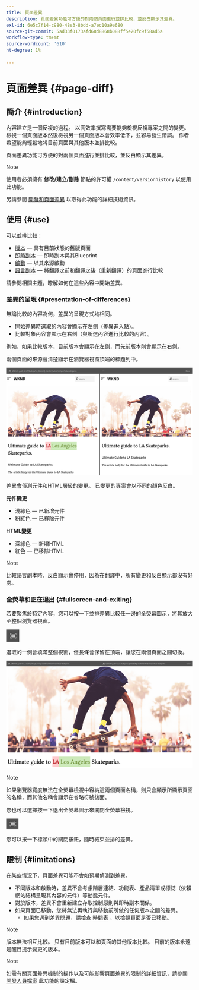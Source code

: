 ```yaml
---
title: 頁面差異
description: 頁面差異功能可方便的對兩個頁面進行並排比較，並反白顯示其差異。
exl-id: 6e5c7f14-c980-48e3-8bdd-a7ec10a9e680
source-git-commit: 5ad33f0173afd68d8868b088ff5e20fc9f58ad5a
workflow-type: tm+mt
source-wordcount: '610'
ht-degree: 1%

---
```


# 頁面差異 {#page-diff}

## 簡介 {#introduction}

內容建立是一個反複的過程。 以高效率撰寫需要能夠檢視反複專案之間的變更。 檢視一個頁面版本然後檢視另一個頁面版本會效率低下，並容易發生錯誤。 作者希望能夠輕鬆地將目前頁面與其他版本並排比較。

頁面差異功能可方便的對兩個頁面進行並排比較，並反白顯示其差異。

>[!NOTE]
>
>使用者必須擁有 **修改/建立/刪除** 節點的許可權 `/content/versionhistory` 以使用此功能。
>
>另請參閱 [開發和頁面差異](/help/implementing/developing/introduction/page-diff.md#operation-details) 以取得此功能的詳細技術資訊。

## 使用 {#use}

可以並排比較：

* [版本](/help/sites-cloud/authoring/features/page-versions.md#comparing-a-version-with-current-page)  — 具有目前狀態的舊版頁面
* [即時副本](/help/sites-cloud/administering/msm/creating-live-copies.md#comparing-a-live-copy-page-with-a-blueprint-page)  — 即時副本與其Blueprint
* [啟動](/help/sites-cloud/authoring/launches/editing.md#comparing-a-launch-page-to-its-source-page)  — 以其來源啟動
* [語言副本](/help/sites-cloud/administering/translation/managing-projects.md#comparing-language-copies)  — 將翻譯之前和翻譯之後（重新翻譯）的頁面進行比較

請參閱相關主題，瞭解如何在這些內容中開始差異。

### 差異的呈現 {#presentation-of-differences}

無論比較的內容為何，差異的呈現方式均相同。

* 開始差異時選取的內容會顯示在左側（差異進入點）。
* 比較對象內容會顯示在右側（與所選內容進行比較的內容）。

例如，如果比較版本，目前版本會顯示在左側，而先前版本則會顯示在右側。

兩個頁面的來源會清楚顯示在瀏覽器視窗頂端的標題列中。

![版本並排檢視](/help/sites-cloud/authoring/assets/versions-side-by-side.png)

差異會偵測元件和HTML層級的變更。 已變更的專案會以不同的顏色反白。

**元件變更**

* 淺綠色 — 已新增元件
* 粉紅色 — 已移除元件

**HTML變更**

* 深綠色 — 新增HTML
* 紅色 — 已移除HTML

>[!NOTE]
>
>比較語言副本時，反白顯示會停用，因為在翻譯中，所有變更和反白顯示都沒有好處。

### 全熒幕和正在退出 {#fullscreen-and-exiting}

若要聚焦於特定內容，您可以按一下並排差異比較任一邊的全熒幕圖示，將其放大至整個瀏覽器視窗。

![全熒幕按鈕](/help/sites-cloud/authoring/assets/versions-full-screen.png)

選取的一側會填滿整個視窗，但長條會保留在頂端，讓您在兩個頁面之間切換。

![全熒幕模式](/help/sites-cloud/authoring/assets/versions-full-screen-mode.png)

>[!NOTE]
>
>如果瀏覽器寬度無法在全熒幕檢視中容納這兩個頁面名稱，則只會顯示所顯示頁面的名稱，而其他名稱會顯示在省略符號後面。

您也可以選擇按一下退出全熒幕圖示來關閉全熒幕檢視。

![退出全螢幕模式](/help/sites-cloud/authoring/assets/versions-exit-full-screen.png)

您可以按一下標頭中的關閉按鈕，隨時結束並排的差異。

## 限制 {#limitations}

在某些情況下，頁面差異可能不會如預期偵測到差異。

* 不同版本和啟動時，差異不會考慮階層連結、功能表、產品清單或標誌（依賴網站結構呈現其內容的元件）等動態元件。
* 對於版本，差異不會重新建立存取控制原則與即時副本關係。
* 如果頁面已移動，您將無法再執行與移動前所做的任何版本之間的差異。
   * 如果您遇到差異問題，請檢查 [時間表](/help/sites-cloud/authoring/getting-started/basic-handling.md#timeline) ，以檢視頁面是否已移動。

>[!NOTE]
>
>版本無法相互比較。 只有目前版本可以和頁面的其他版本比較。 目前的版本永遠是醒目提示變更的版本。

>[!NOTE]
>
>如需有關頁面差異機制的操作以及可能影響頁面差異的限制的詳細資訊，請參閱 [開發人員檔案](/help/implementing/developing/introduction/page-diff.md) 此功能的設定檔。
